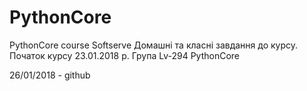 ﻿# PythonCore
PythonCore course Softserve
Домашні та класні завдання до курсу.
Початок курсу 23.01.2018 р.
Група Lv-294 PythonCore

26/01/2018 - github
